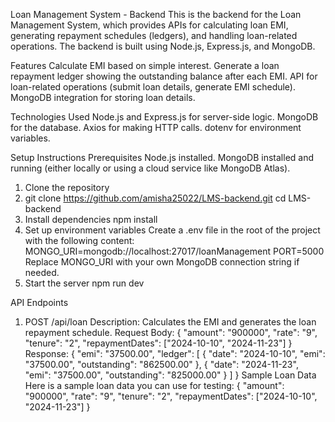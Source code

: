 Loan Management System - Backend
This is the backend for the Loan Management System, which provides APIs for calculating loan EMI, generating repayment schedules (ledgers), and handling loan-related operations. The backend is built using Node.js, Express.js, and MongoDB.

Features
Calculate EMI based on simple interest.
Generate a loan repayment ledger showing the outstanding balance after each EMI.
API for loan-related operations (submit loan details, generate EMI schedule).
MongoDB integration for storing loan details.

Technologies Used
Node.js and Express.js for server-side logic.
MongoDB for the database.
Axios for making HTTP calls.
dotenv for environment variables.

Setup Instructions
Prerequisites
Node.js installed.
MongoDB installed and running (either locally or using a cloud service like MongoDB Atlas).

1. Clone the repository
2. git clone https://github.com/amisha25022/LMS-backend.git
cd LMS-backend
2. Install dependencies
npm install
3. Set up environment variables
Create a .env file in the root of the project with the following content:
MONGO_URI=mongodb://localhost:27017/loanManagement
PORT=5000
Replace MONGO_URI with your own MongoDB connection string if needed.
5. Start the server
npm run dev

API Endpoints
1. POST /api/loan
Description: Calculates the EMI and generates the loan repayment schedule.
Request Body:
{
  "amount": "900000",
  "rate": "9",
  "tenure": "2",
  "repaymentDates": ["2024-10-10", "2024-11-23"]
}
Response:
{
  "emi": "37500.00",
  "ledger": [
    {
      "date": "2024-10-10",
      "emi": "37500.00",
      "outstanding": "862500.00"
    },
    {
      "date": "2024-11-23",
      "emi": "37500.00",
      "outstanding": "825000.00"
    }
  ]
}
Sample Loan Data
Here is a sample loan data you can use for testing:
{
  "amount": "900000",
  "rate": "9",
  "tenure": "2",
  "repaymentDates": ["2024-10-10", "2024-11-23"]
}




